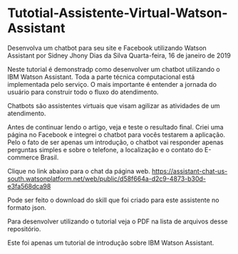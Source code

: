 # Tutotial-Assistente-Virtual-Watson-Assistant

Desenvolva um chatbot para seu site e Facebook utilizando Watson Assistant
por Sidney Jhony Dias da Silva
Quarta-feira, 16 de janeiro de 2019 

Neste tutorial é demonstradp como desenvolver um chatbot utilizando o IBM Watson Assistant. 
Toda a parte técnica computacional está implementada pelo serviço. 
O mais importante é entender a jornada do usuário para construir todo o fluxo do atendimento.

Chatbots são assistentes virtuais que visam agilizar as atividades de um atendimento.

Antes de continuar lendo o artigo, veja e teste o resultado final. 
Criei uma página no Facebook e integrei o chatbot para vocês testarem a aplicação. 
Pelo o fato de ser apenas um introdução, o chatbot vai responder apenas perguntas simples e sobre o telefone, a localização e o contato do E-commerce Brasil. 

Clique no link abaixo para o chat da página web.
https://assistant-chat-us-south.watsonplatform.net/web/public/d58f664a-d2c9-4873-b30d-e3fa568dca98 

Pode ser feito o download do skill que foi criado para este assistente no formato json.

Para desenvolver utilizando o tutorial veja o PDF na lista de arquivos desse repositório. 

Este foi apenas um tutorial de introdução sobre IBM Watson Assistant. 



